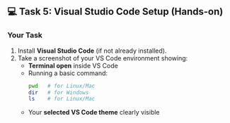 ## 💻 Task 5: Visual Studio Code Setup (Hands-on)

### Your Task
1. Install **Visual Studio Code** (if not already installed).  
2. Take a screenshot of your VS Code environment showing:  
   - **Terminal open** inside VS Code  
   - Running a basic command:  
     ```bash
     pwd   # for Linux/Mac
     dir   # for Windows
     ls    # for Linux/Mac
     ```  
   - Your **selected VS Code theme** clearly visible  
